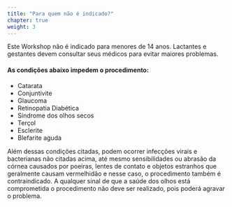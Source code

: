 ```yaml
---
title: "Para quem não é indicado?"
chapter: true
weight: 3
---
```


Este Workshop não é indicado para menores de 14 anos. Lactantes e gestantes devem consultar seus médicos
para evitar maiores problemas.

#### As condições abaixo impedem o procedimento:

* Catarata
* Conjuntivite
* Glaucoma
* Retinopatia Diabética
* Síndrome dos olhos secos
* Terçol
* Esclerite
* Blefarite aguda

Além dessas condições citadas, podem ocorrer infecções virais e bacterianas não citadas acima,
até mesmo sensibilidades ou abrasão da córnea causados por poeiras, lentes de contato e
objetos estranhos que geralmente causam vermelhidão e nesse caso, o procedimento também
é contraindicado. A qualquer sinal de que a saúde dos olhos está comprometida o
procedimento não deve ser realizado, pois poderá agravar o problema. 
